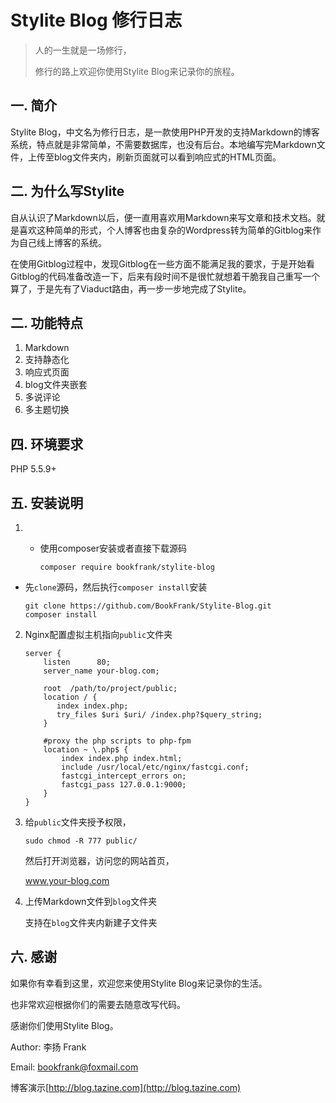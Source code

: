 # Stylite Blog 修行日志
> 人的一生就是一场修行，
>
> 修行的路上欢迎你使用Stylite Blog来记录你的旅程。

## 一. 简介 ##

Stylite Blog，中文名为修行日志，是一款使用PHP开发的支持Markdown的博客系统，特点就是非常简单，不需要数据库，也没有后台。本地编写完Markdown文件，上传至blog文件夹内，刷新页面就可以看到响应式的HTML页面。

## 二. 为什么写Stylite

自从认识了Markdown以后，便一直用喜欢用Markdown来写文章和技术文档。就是喜欢这种简单的形式，个人博客也由复杂的Wordpress转为简单的Gitblog来作为自己线上博客的系统。

在使用Gitblog过程中，发现Gitblog在一些方面不能满足我的要求，于是开始看Gitblog的代码准备改造一下，后来有段时间不是很忙就想着干脆我自己重写一个算了，于是先有了Viaduct路由，再一步一步地完成了Stylite。 

## 二. 功能特点 ##

1. Markdown
2. 支持静态化
3. 响应式页面
4. blog文件夹嵌套
5. 多说评论
6. 多主题切换

## 四. 环境要求 ##

PHP 5.5.9+

## 五. 安装说明 ##

1. - 使用composer安装或者直接下载源码  

     ```shell
     composer require bookfrank/stylite-blog
     ```


-    先`clone`源码，然后执行`composer install`安装

     ```shell
     git clone https://github.com/BookFrank/Stylite-Blog.git
     composer install
     ```

2. Nginx配置虚拟主机指向`public`文件夹

   ```nginx
   server {
       listen      80;
       server_name your-blog.com;

       root  /path/to/project/public;
       location / {
          index index.php;
          try_files $uri $uri/ /index.php?$query_string;
       }

       #proxy the php scripts to php-fpm
       location ~ \.php$ {
           index index.php index.html;
           include /usr/local/etc/nginx/fastcgi.conf;
           fastcgi_intercept_errors on;
           fastcgi_pass 127.0.0.1:9000;
       }
   }
   ```

3. 给`public`文件夹授予权限，

   ```shell
   sudo chmod -R 777 public/ 
   ```

   然后打开浏览器，访问您的网站首页，

   www.your-blog.com

4. 上传Markdown文件到`blog`文件夹

   支持在`blog`文件夹内新建子文件夹  

## 六. 感谢 ##

如果你有幸看到这里，欢迎您来使用Stylite Blog来记录你的生活。

也非常欢迎根据你们的需要去随意改写代码。

感谢你们使用Stylite Blog。

Author: 李扬 Frank   

Email: bookfrank@foxmail.com

博客演示[http://blog.tazine.com](http://blog.tazine.com)